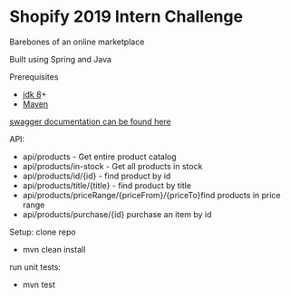 # Shopify 2019 Intern Challenge
Barebones of an online marketplace

Built using Spring and Java

Prerequisites
- [jdk 8](https://www.oracle.com/technetwork/java/javase/downloads/jdk8-downloads-2133151.html)+
- [Maven](https://maven.apache.org/install.html)

[swagger documentation can be found here](https://app.swaggerhub.com/apis/mathew-jackson/mathew-jackson-shopify-products/1.0.0)

API:
- api/products - Get entire product catalog  
- api/products/in-stock - Get all products in stock  
- api/products/id/{id} - find product by id  
- api/products/title/{title} - find product by title  
- api/products/priceRange/{priceFrom}/{priceTo}find products in price range  
- api/products/purchase/{id} purchase an item by id  

Setup:
clone repo
- mvn clean install

run unit tests:
- mvn test
